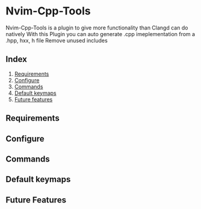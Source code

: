 # Nvim-Cpp-Tools

Nvim-Cpp-Tools is a plugin to give more functionality than Clangd can do natively
With this Plugin you can auto generate .cpp imeplementation from a .hpp, hxx, h file
Remove unused includes

## Index

1. [Requirements](#requirements)
2. [Configure](#configure)
3. [Commands](#commands)
4. [Default keymaps](#default-keymaps)
5. [Future features](#future-features)

## Requirements

## Configure

## Commands

## Default keymaps

## Future Features
